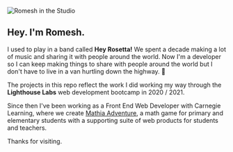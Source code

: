 ![Romesh in the Studio](img/Romeshinthetinykingdom-b&w.jpg)

## Hey. I'm Romesh.

I used to play in a band called **Hey Rosetta!** We spent a decade making a lot of music and sharing it with people around the world. Now I'm a developer so I can keep making things to share with people around the world but I don't have to live in a van hurtling down the highway. 🚐

The projects in this repo reflect the work I did working my way through the **Lighthouse Labs** web development bootcamp in 2020 / 2021.

Since then I've been working as a Front End Web Developer with Carnegie Learning, where we create [Mathia Adventure](https://www.carnegielearning.com/solutions/math/mathia-adventure/), a math game for primary and elementary students with a supporting suite of web products for students and teachers.

Thanks for visiting.






<!--
**rothavanathan/rothavanathan** is a ✨ _special_ ✨ repository because its `README.md` (this file) appears on your GitHub profile.

Here are some ideas to get you started:

- 🔭 I’m currently working on ...
- 🌱 I’m currently learning ...
- 👯 I’m looking to collaborate on ...
- 🤔 I’m looking for help with ...
- 💬 Ask me about ...
- 📫 How to reach me: ...
- 😄 Pronouns: ...
- ⚡ Fun fact: ...
-->
